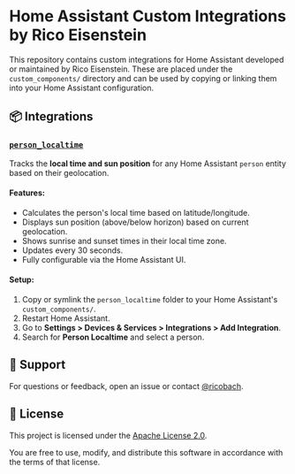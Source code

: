 # Home Assistant Custom Integrations by Rico Eisenstein

This repository contains custom integrations for Home Assistant developed or maintained by Rico Eisenstein. These are placed under the `custom_components/` directory and can be used by copying or linking them into your Home Assistant configuration.

## 📦 Integrations

### [`person_localtime`](custom_components/person_localtime)

Tracks the **local time and sun position** for any Home Assistant `person` entity based on their geolocation.

#### Features:
- Calculates the person's local time based on latitude/longitude.
- Displays sun position (above/below horizon) based on current geolocation.
- Shows sunrise and sunset times in their local time zone.
- Updates every 30 seconds.
- Fully configurable via the Home Assistant UI.

#### Setup:
1. Copy or symlink the `person_localtime` folder to your Home Assistant's `custom_components/`.
2. Restart Home Assistant.
3. Go to **Settings > Devices & Services > Integrations > Add Integration**.
4. Search for **Person Localtime** and select a person.

## 💬 Support

For questions or feedback, open an issue or contact [@ricobach](https://github.com/ricobach).

## 📃 License

This project is licensed under the [Apache License 2.0](LICENSE).

You are free to use, modify, and distribute this software in accordance with the terms of that license.
